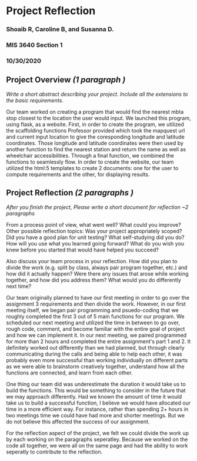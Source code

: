 # Project Reflection
### Shoaib R, Caroline B, and Susanna D.
### MIS 3640 Section 1
### 10/30/2020


## Project Overview *(1 paragraph )*

*Write a short abstract describing your project. Include all the extensions to the basic requirements.*

Our team worked on creating a program that would find the nearest mbta stop closest to the location the user would input. We launched this program, using flask, as a website. First, in order to create the program, we utilized the scaffolding functions Professor provided which took the mapquest url and current input location to give the coresponding longitude and latitude coordinates. Those longitude and latitude coordinates were then used by another function to find the nearest station and return the name as well as wheelchair accessibilities. Through a final function, we combined the functions to seamlessly flow. In order to create the website, our team utilized the html:5 templates to create 2 documents: one for the user to compute requirements and the other, for displaying results. 

## Project Reflection *(2 paragraphs )*

*After you finish the project, Please write a short document for reflection ~2 paragraphs*

From a process point of view, what went well? What could you improve? Other possible reflection topics: Was your project appropriately scoped? Did you have a good plan for unit testing? What self-studying did you do? How will you use what you learned going forward? What do you wish you knew before you started that would have helped you succeed?

Also discuss your team process in your reflection. How did you plan to divide the work (e.g. split by class, always pair program together, etc.) and how did it actually happen? Were there any issues that arose while working together, and how did you address them? What would you do differently next time?

Our team originally planned to have our first meeting in order to go over the assignment 3 requirements and then divide the work. However, in our first meeting itself, we began pair programming and psuedo-coding that we roughly completed the first 3 out of 5 main functions for our program. We scheduled our next meeting and utilized the time in between to go over, rough code, comment, and become familiar with the entire goal of project and how we can implement it. In our next meeting, we paired programmed for more than 2 hours and completed the entire assignment's part 1 and 2. It definitely worked out differently than we had planned, but through clearly communicating during the calls and being able to help each other, it was probably even more successful than working individually on different parts as we were able to brainstorm creatively together, understand how all the functions are connected, and learn from each other. 

One thing our team did was underestimate the duration it would take us to build the functions. This would be something to consider in the future that we may approach differently. Had we known the amount of time it would take us to build a successful function, I believe we would have allocated our time in a more efficient way. For instance, rather than spending 2+ hours in two meetings time we could have had more and shorter meetings. But we do not believe this affected the success of our assignment.

For the reflection aspect of the project, we felt we could divide the work up by each working on the paragraphs seperatley. Because we worked on the code all together, we were all on the same page and had the ability to work seperatly to contribute to the reflection.